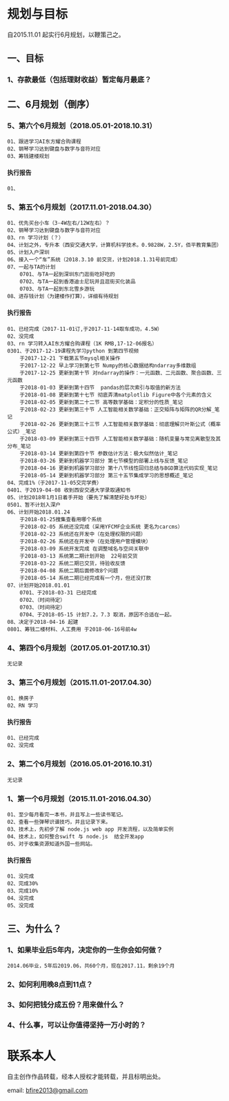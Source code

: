 # 规划与目标

自2015.11.01 起实行6月规划，以鞭策己之。

## 一、目标

### 1、存款最低（包括理财收益）暂定每月最底？

## 二、6月规划（倒序）

### 5、第六个6月规划（2018.05.01-2018.10.31）

	01、跟进学习AI东方耀合购课程
	02、钢琴学习达到键盘与数字与音符对应
	03、筹钱建楼规划
		
#### 执行报告
	01、

### 5、第五个6月规划（2017.11.01-2018.04.30）

	01、优先买台小车（3-4W左右/12W左右）？
	02、钢琴学习达到键盘与数字与音符对应
	03、rn 学习计划（？）
	04、计划之外，专升本（西安交通大学，计算机科学技术。0.9828W，2.5Y，佰平教育集团）
	05、计划入户深圳
	06、接入一个“车”系统（2018.3.10 前交货，计划2018.1.31号前完成）
	07、一起与TA的计划
		0701、与TA一起到深圳东门逛街吃好吃的
		0702、与TA一起到香港迪士尼玩并且逛街买化装品
		0703、与TA一起到东北雪乡游玩
	08、进存钱计划（为建楼作打算），详细有待规划
		
#### 执行报告
	01、已经完成（2017-11-01订,于2017-11-14取车成功，4.5W）
	02、没完成
	03、rn 学习转入AI东方耀合购课程（1K RMB,17-12-06报名）
	0301、于2017-12-19课程先学习python 到第四节视频
		于2017-12-21 下载第五节mysql相关操作
		于2017-12-22 早上学习到第七节 Numpy的核心数据结构ndarray多维数组
		于2017-12-25 更新到第十节 对ndarray的操作：一元函数、二元函数、聚合函数、三元函数
		于2018-01-03 更新到第十四节  pandas的层次索引与取值的新方法
		于2018-01-08 更新到第十七节 彻底弄清matplotlib Figure中各个元素的含义
		于2018-02-05 更新到第二十二节 高等数学基础：定积分的性质_笔记
		于2018-02-23 更新到第三十节 人工智能相关数学基础：正交矩阵与矩阵的QR分解_笔记
		于2018-02-26 更新到第三十三节 人工智能相关数学基础：彻底理解贝叶斯公式（概率公式）_笔记
		于2018-03-09 更新到第三十四节 人工智能相关数学基础：随机变量与常见离散型及其分布_笔记
		于2018-03-14 更新到第四十节 参数估计方法：极大似然估计_笔记
		于2018-03-26 更新到机器学习部分 第七节模型的部署上线与反馈_笔记
		于2018-04-16 更新到机器学习部分 第十八节线性回归总结与BGD算法代码实现_笔记
		于2018-05-14 更新到机器学习部分 第三十五节集成学习的思想概述_笔记
	04、完成1%（于2017-11-05交完学费）
	0401、于2019-04-08 收到西安交通大学录取通知书
	05、计划2018年1月1日着手开始（要先了解清楚好处与坏处）
	0501、暂不计划入深户
	06、计划开始2018.01.24
		于2018-01-25搜集查看用哪个系统
		于2018-02-05 系统还没完成（采用YFCMF企业系统 更名为carcms）
		于2018-02-23 系统还在开发中（在处理权限的问题）
		于2018-02-26 系统还在开发中（在处理用户管理模块）
		于2018-03-09 系统开发完成 在调整域名与空间关联中
		于2018-03-13 系统第二期计划开始  22号前交货
		于2018-03-22 系统二期已交货，待验收反馈
		于2018-04-08 系统二期后面修改8个问题
		于2018-05-14 系统二期已经完成有一个月，但还没打款
	07、计划开始2018.01.01
		0701、于2018-03-31 已经完成
		0702、（时间待定）
		0703、（时间待定）
		0704、于2018-05-15 计划7.2，7.3 取消，原因不合适在一起。
	08、决定于2018-04-16 起建
	0801、筹钱二楼材料、人工费用 于2018-06-16号前4w


### 4、第四个6月规划（2017.05.01-2017.10.31）

	无记录


### 3、第三个6月规划（2015.11.01-2017.04.30）

	01、换房子
	02、RN 学习
	
#### 执行报告
	01、已经完成
	02、没完成


### 2、第二个6月规划（2016.05.01-2016.10.31）

	无记录
	

### 1、第一个6月规划（2015.11.01-2016.04.30）

	01、至少每月看完一本书，并且写上一些读书笔记。
	02、查看一些弹琴识谱技巧，并且记录下来。
	03、技术上，先初步了解 node.js web app 开发流程，以及简单实例
	04、技术上，如何整合swift 与 node.js  结全开发app
	05、对于收集资源知道外国一些网站。
	
#### 执行报告
	01、没完成
	02、完成30%
	03、完成10%
	04、没完成
	05、没完成


## 三、为什么？

### 1、如果毕业后5年内，决定你的一生你会如何做？
	2014.06毕业，5年后2019.06，共60个月，现在2017.11，剩余19个月
### 2、如何利用晚8点到11点？
### 3、如何把钱分成五份？用来做什么？
### 4、什么事，可以让你值得坚持一万小时的？



# 联系本人

自主创作作品转载，经本人授权才能转载，并且标明出处。

email: bfire2013@gmail.com

